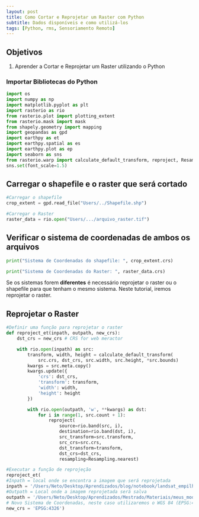 ```yaml
---
layout: post
title: Como Cortar e Reprojetar um Raster com Python
subtitle: Dados disponíveis e como utilizá-los  
tags: [Python, rms, Sensoriamento Remoto]
---
```


## Objetivos

1. Aprender a Cortar e Reprojetar um Raster utilizando o Python


### Importar Bibliotecas do Python

``` python
import os
import numpy as np
import matplotlib.pyplot as plt
import rasterio as rio
from rasterio.plot import plotting_extent
from rasterio.mask import mask
from shapely.geometry import mapping
import geopandas as gpd
import earthpy as et
import earthpy.spatial as es
import earthpy.plot as ep
import seaborn as sns
from rasterio.warp import calculate_default_transform, reproject, Resampling
sns.set(font_scale=1.5)
```

## Carregar o shapefile e o raster que será cortado

``` python
#Carregar o shapefile
crop_extent = gpd.read_file("Users/../Shapefile.shp")

#Carregar o Raster
raster_data = rio.open("Users/.../arquivo_raster.tif")
```

## Verificar o sistema de coordenadas de ambos os arquivos

``` python
print("Sistema de Coordenadas do shapefile: ", crop_extent.crs)

print("Sistema de Coordenadas do Raster: ", raster_data.crs)
```

Se os sistemas forem **diferentes** é necessário reprojetar o raster ou o shapefile para que tenham o mesmo sistema. Neste tutorial, iremos reprojetar o raster.

## Reprojetar o Raster

``` python
#Definir uma função para reprojetar o raster
def reproject_et(inpath, outpath, new_crs):
    dst_crs = new_crs # CRS for web meractor 

    with rio.open(inpath) as src:
        transform, width, height = calculate_default_transform(
            src.crs, dst_crs, src.width, src.height, *src.bounds)
        kwargs = src.meta.copy()
        kwargs.update({
            'crs': dst_crs,
            'transform': transform,
            'width': width,
            'height': height
        })

        with rio.open(outpath, 'w', **kwargs) as dst:
            for i in range(1, src.count + 1):
                reproject(
                    source=rio.band(src, i),
                    destination=rio.band(dst, i),
                    src_transform=src.transform,
                    src_crs=src.crs,
                    dst_transform=transform,
                    dst_crs=dst_crs,
                    resampling=Resampling.nearest)
```

``` python
#Executar a função de reprojeção
reproject_et(
#Inpath = local onde se encontra a imagem que será reprojetada
inpath = '/Users/Neto/Desktop/Aprendizados/blog/notebook/landsat_empilhamento_de_bandas/nova_friburgo_stack.tif',
#Outpath = Local onde a imagem reprojetada será salva
outpath = '/Users/Neto/Desktop/Aprendizados/Mestrado/Materiais/meus_modelos/primeiro_teste/imagem/landsat_repoject.tif', 
# Novo Sistema de Coordenadas, neste caso utilizaremos o WGS 84 (EPSG:4326) como exemplo.
new_crs = 'EPSG:4326')
```








